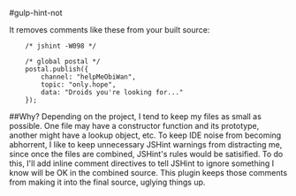 #gulp-hint-not

It removes comments like these from your built source:

```
    /* jshint -W098 */

    /* global postal */
	postal.publish({
	    channel: "helpMeObiWan",
	    topic: "only.hope",
	    data: "Droids you're looking for..."
	});
```

##Why?
Depending on the project, I tend to keep my files as small as possible. One file may have a constructor function and its prototype, another might have a lookup object, etc. To keep IDE noise from becoming abhorrent, I like to keep unnecessary JSHint warnings from distracting me, since once the files are combined, JSHint's rules would be satisified. To do this, I'll add inline comment directives to tell JSHint to ignore something I know will be OK in the combined source. This plugin keeps those comments from making it into the final source, uglying things up.
